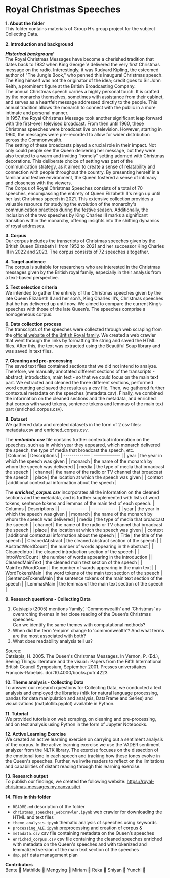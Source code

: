 # Royal Christmas Speeches <br>

**1. About the folder**<br>
This folder contains materials of Group H’s group project for the subject Collecting Data.

**2. Introduction and background**<br>

***Historical background*** <br>
The Royal Christmas Messages have become a cherished tradition that dates back to 1932 when King George V delivered the very first Christmas message on the radio. Interestingly, it was Rudyard Kipling, the esteemed author of "The Jungle Book," who penned this inaugural Christmas speech. The King himself was not the originator of the idea; credit goes to Sir John Reith, a prominent figure at the British Broadcasting Company.<br>
The annual Christmas speech carries a highly personal touch. It is crafted by the monarchs themselves, sometimes with assistance from their cabinet, and serves as a heartfelt message addressed directly to the people. This annual tradition allows the monarch to connect with the public in a more intimate and personal manner.<br> 
In 1957, the Royal Christmas Message took another significant leap forward with the first-ever televised broadcast. From then until 1960, these Christmas speeches were broadcast live on television. However, starting in 1960, the messages were pre-recorded to allow for wider distribution across the Commonwealth. <br> 
The setting of these broadcasts played a crucial role in their impact. Not only could people see the Queen delivering her message, but they were also treated to a warm and inviting "homely" setting adorned with Christmas decorations. This deliberate choice of setting was part of the communication strategy, as it aimed to create a sense of relatability and connection with people throughout the country. By presenting herself in a familiar and festive environment, the Queen fostered a sense of intimacy and closeness with the viewers. <br>
The Corpus of Royal Christmas Speeches consists of a total of 70 speeches, encompassing the entirety of Queen Elizabeth II's reign up until her last Christmas speech in 2021. This extensive collection provides a valuable resource for studying the evolution of the monarchy's communication practices during the festive season. Additionally, the inclusion of the two speeches by King Charles III marks a significant transition within the monarchy, offering insights into the shifting dynamics of royal addresses. <br>

**3. Corpus**<br>
Our corpus includes the transcripts of Christmas speeches given by the British Queen Elizabeth II from 1952 to 2021 and her successor King Charles III in 2022 and 2023. The corpus consists of 72 speeches altogether.

**4. Target audience**<br>
The corpus is suitable for researchers who are interested in the Christmas messages given by the British royal family, especially in their analysis from a text-based perspective.

**5. Text selection criteria**<br>
We intended to gather the entirety of the Christmas speeches given by the late Queen Elizabeth II and her son’s, King Charles III’s, Christmas speeches that he has delivered up until now. We aimed to compare the current King’s speeches with those of the late Queen’s. The speeches comprise a homogeneous corpus.

**6. Data collection process**<br>
The transcripts of the speeches were collected through web scraping from the [official website of the British Royal family](https://www.royal.uk/the-christmas-broadcast). We created a web crawler that went through the links by formatting the string and saved the HTML files. After this, the text was extracted using the Beautiful Soup library and was saved in text files.

**7. Cleaning and pre-processing**<br>
The saved text files contained sections that we did not intend to analyze. Therefore, we manually annotated different sections of the transcripts - abstract, introduction, main text - so that we could focus on the main text part. We extracted and cleaned the three different sections, performed word counting and saved the results as a csv file. Then, we gathered further contextual metadata on the speeches (metadata.csv). Finally, we combined the information on the cleaned sections and the metadata, and enriched that corpus with word tokens, sentence tokens and lemmas of the main text part (enriched_corpus.csv).<br>

**8. Dataset**<br>
We gathered data and created datasets in the form of 2 csv files: metadata.csv and enriched_corpus.csv.<br>

The ***metadata.csv*** file contains further contextual information on the speeches, such as in which year they appeared, which monarch delivered the speech, the type of media that broadcast the speech, etc.<br>
| Columns | Descriptions |
| ------------- | ------------- |
| year | the year in which the speech was given |
| monarch | the name of the monarch by whom the speech was delivered |
| media | the type of media that broadcast the speech |
| channel | the name of the radio or TV channel that broadcast the speech |
| place | the location at which the speech was given |
| context | additional contextual information about the speech |

The ***enriched_corpus.csv*** incorporates all the information on the cleaned sections and the metadata, and is further supplemented with lists of word tokens, sentence tokens and lemmas of the main text of each speech.
| Columns | Descriptions |
| ------------- | ------------- |
| year | the year in which the speech was given |
| monarch | the name of the monarch by whom the speech was delivered |
| media | the type of media that broadcast the speech |
| channel | the name of the radio or TV channel that broadcast the speech |
| place | the location at which the speech was given |
| context | additional contextual information about the speech |
| Title | the title of the speech |
| CleanedAbstract | the cleaned abstract section of the speech |
| AbstractWordCount | the number of words appearing in the abstract |
| CleanedIntro | the cleaned introduction section of the speech |
| IntroWordCount | the number of words appearing in the introduction |
| CleanedMainText | the cleaned main text section of the speech |
| MainTextWordCount | the number of words appearing in the main text |
| WordTokensMain | the word tokens of the main text section of the speech |
| SentenceTokensMain | the sentence tokens of the main text section of the speech |
| LemmasMain | the lemmas of the main text section of the speech |

**9. Research questions - Collecting Data**<br>
1. Catsiapis (2005) mentions ‘family’, ‘Commonwealth’ and ‘Christmas’ as overarching themes in her close reading of the Queen’s Christmas speeches.<br>Can we identify the same themes with computational methods?<br>
2. When did the term 'empire' change to 'commonwealth'? And what terms are the most associated with both?<br>
3. What does readability analysis tell us?<br>

Source:<br>
Catsiapis, H. 2005. The Queen's Christmas Messages. In Vernon, P. (Ed.), Seeing Things: literature and the visual : Papers from the Fifth International British Council Symposium, September 2001. Presses universitaires François-Rabelais. doi :10.4000/books.pufr.4223<br>

**10. Theme analysis - Collecting Data**<br>
To answer our research questions for Collecting Data, we conducted a text analysis and employed the libraries (nltk for natural language processing, pandas for data manipulation and analysis, DataFrame and Series) and visualizations (matplotlib.pyplot) available in Python.<br>

**11. Tutorial**<br>
We provided tutorials on web scraping, on cleaning and pre-processing, and on text analysis using Python in the form of Jupyter Notebooks.<br>

**12. Active Learning Exercise**<br>
We created an active learning exercise on carrying out a sentiment analysis of the corpus. In the active learning exercise we use the VADER sentiment analyzer from the NLTK library. The exercise focuses on the dissection of the emotional tone in each speech and tracking how these tones evolve in the Queen's speeches. Further, we invite readers to reflect on the limitations and capabilities of distant reading through this learning exercise.

**13. Research output**<br>
To publish our findings, we created the following website: https://royal-christmas-messages.my.canva.site/

**14. Files in this folder**<br>
- `README.md` description of the folder
- `christmas_speeches_webcrawler.ipynb` web crawler for downloading the HTML and text files
- `theme_analysis.ipynb` thematic analysis of speeches using keywords
- `processing_ALE.ipynb` preprocessing and creation of corpus & 
- `metadata.csv` csv file containing metadata on the Queen’s speeches 
- `enriched_corpus.csv` csv file containing the cleaned speeches enriched with metadata on the Queen's speeches and with tokenized and lemmatized version of the main text section of the speeches 
- `dmp.pdf` data management plan

**Contributors**<br>
Bente :rose:  Mathilde :sunflower: Mengying :leaves: Miriam :maple_leaf: Reka :evergreen_tree: Shiyan :herb: Yunchi :volcano:
